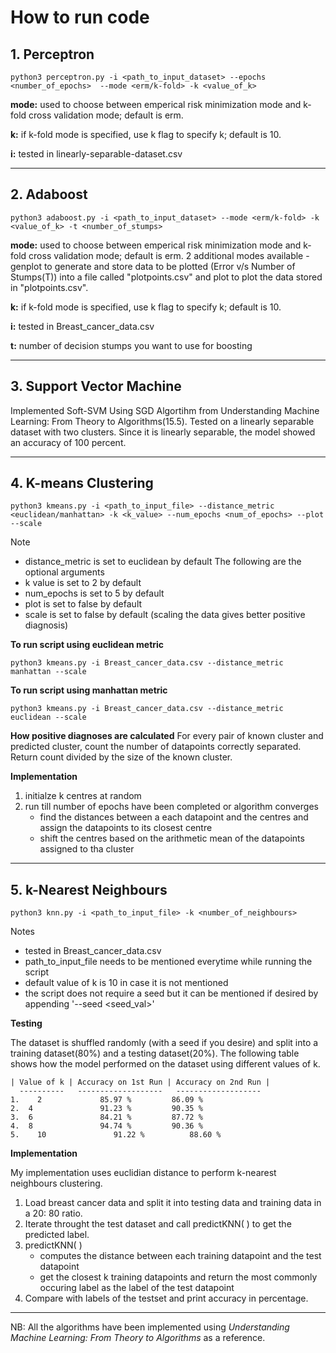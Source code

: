# How to run code

## 1. Perceptron
```
python3 perceptron.py -i <path_to_input_dataset> --epochs <number_of_epochs>  --mode <erm/k-fold> -k <value_of_k>
```

**mode:** used to choose between emperical risk minimization mode and k-fold cross validation mode; default is erm.

**k:** if k-fold mode is specified, use k flag to specify k; default is 10.

**i:** tested in linearly-separable-dataset.csv

---

## 2. Adaboost
```
python3 adaboost.py -i <path_to_input_dataset> --mode <erm/k-fold> -k <value_of_k> -t <number_of_stumps>
```
**mode:** used to choose between emperical risk minimization mode and k-fold cross validation mode; default is erm. 2 additional modes available - genplot to generate and store data to be plotted (Error v/s Number of Stumps(T)) into a file called "plotpoints.csv" and plot to plot the data stored in "plotpoints.csv".

**k:** if k-fold mode is specified, use k flag to specify k; default is 10.

**i:** tested in Breast_cancer_data.csv

**t:** number of decision stumps you want to use for boosting

---

## 3. Support Vector Machine

Implemented Soft-SVM Using SGD Algortihm from Understanding Machine Learning: From Theory to Algorithms(15.5). Tested on a linearly separable dataset with two clusters. Since it is linearly separable, the model showed an accuracy of 100 percent.

---

## 4. K-means Clustering
```
python3 kmeans.py -i <path_to_input_file> --distance_metric <euclidean/manhattan> -k <k_value> --num_epochs <num_of_epochs> --plot --scale
```
Note
- distance_metric is set to euclidean by default
The following are the optional arguments
- k value is set to 2 by default
- num_epochs is set to 5 by default
- plot is set to false by default
- scale is set to false by default (scaling the data gives better positive diagnosis)


**To run script using euclidean metric**
```
python3 kmeans.py -i Breast_cancer_data.csv --distance_metric manhattan --scale
```

**To run script using manhattan metric**
```
python3 kmeans.py -i Breast_cancer_data.csv --distance_metric euclidean --scale
```


**How positive diagnoses are calculated**
For every pair of known cluster and predicted cluster, count the number of datapoints correctly separated. Return count divided by the size of the known cluster.


**Implementation**
1. initialze k centres at random
2. run till number of epochs have been completed or algorithm converges
	- find the distances between a each datapoint and the centres and assign the datapoints to its closest centre
	- shift the centres based on the arithmetic mean of the datapoints assigned to tha cluster
	
---

## 5. k-Nearest Neighbours
```
python3 knn.py -i <path_to_input_file> -k <number_of_neighbours>
```
Notes
- tested in Breast_cancer_data.csv
- path_to_input_file needs to be mentioned everytime while running the script
- default value of k is 10 in case it is not mentioned
- the script does not require a seed but it can be mentioned if desired by appending '--seed <seed_val>'

**Testing**

The dataset is shuffled randomly (with a seed if you desire) and split into a training dataset(80%) and a testing dataset(20%).
The following table shows how the model performed on the dataset using different values of k.
```
| Value of k | Accuracy on 1st Run | Accuracy on 2nd Run |
  ----------   -------------------   -------------------
1.    2				85.97 %			86.09 %
2.	4				91.23 %			90.35 %
3.	6				84.21 %			87.72 %
4.	8				94.74 %			90.36 %
5.    10			   91.22 %			88.60 %

```

**Implementation**

My implementation uses euclidian distance to perform k-nearest neighbours clustering. 

1. Load breast cancer data and split it into testing data and training data in a 20: 80 ratio.
2. Iterate throught the test dataset and call predictKNN( ) to get the predicted label.
3. predictKNN( ) 
	- computes the distance between each training datapoint and the test datapoint
	- get the closest k training datapoints and return the most commonly occuring label as the label of the test datapoint
4. Compare with labels of the testset and print accuracy in percentage.

---

NB: All the algorithms have been implemented using *Understanding Machine Learning: From Theory to Algorithms* as a reference.